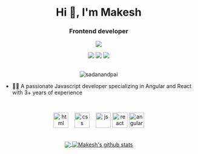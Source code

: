 <h1 align="center">Hi 👋, I'm Makesh</h1>
<h3 align="center">Frontend developer</h3>

<div align=center>
<a href="https://cdnlogo.com/logo/linkedin-icon_39423.html"><img src="https://cdn.cdnlogo.com/logos/l/66/linkedin-icon.svg"></a>

  <a href="https://cdnlogo.com/logo/codepen-icon_12685.html"><img src="https://cdn.cdnlogo.com/logos/c/77/codepen-icon.svg"></a>
  <a href="https://cdnlogo.com/logo/wordmark-black-medium_50028.html"><img src="https://cdn.cdnlogo.com/logos/w/21/wordmark-black-medium.svg"></a>
<a href="https://cdnlogo.com/logo/twitter_38383.html"><img src="https://cdn.cdnlogo.com/logos/t/48/twitter.png"></a>
  <br><br>
 <p><img src="https://komarev.com/ghpvc/?username=makesh-kumar" alt="sadanandpai" /></p>
</div>

- 👨‍💻 A passionate Javascript developer specializing in Angular and React with 3+ years of experience


<br>

<p align="center">
  <img src="https://upload.wikimedia.org/wikipedia/commons/thumb/6/61/HTML5_logo_and_wordmark.svg/2048px-HTML5_logo_and_wordmark.svg.png" alt="html" width="auto" height="40">&nbsp;&nbsp;&nbsp;
  <img src='https://upload.wikimedia.org/wikipedia/commons/thumb/d/d5/CSS3_logo_and_wordmark.svg/1200px-CSS3_logo_and_wordmark.svg.png' alt="css" width="auto" height="40">&nbsp;&nbsp;&nbsp;
  <img src='https://upload.wikimedia.org/wikipedia/commons/6/6a/JavaScript-logo.png' height='40' width='auto' alt="js">
  <img src="https://upload.wikimedia.org/wikipedia/commons/thumb/a/a7/React-icon.svg/1280px-React-icon.svg.png" alt="react" width="auto" height="40"/>
  <img src="https://angular.io/assets/images/logos/angular/angular.svg" alt="angular" width="40" height="40"/>
<p align="center">
  
<br>
  
<a href="https://github.com/makesh-kumar/github-readme-stats">
  <img align="center" src="https://github-readme-stats.vercel.app/api/top-langs/?username=makesh-kumar&theme=radical&hide=glsl,python" />
</a>
<a href="https://github.com/anuraghazra/github-readme-stats">
  <img align="center" src="https://github-readme-stats.vercel.app/api?username=makesh-kumar&show_icons=true&theme=radical&line_height=27" alt="Makesh's github stats" />
</a>
